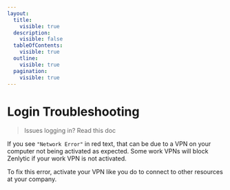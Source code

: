 ```yaml
---
layout:
  title:
    visible: true
  description:
    visible: false
  tableOfContents:
    visible: true
  outline:
    visible: true
  pagination:
    visible: true
---
```


# Login Troubleshooting

> Issues logging in? Read this doc

If you see `"Network Error"` in red text, that can be due to a VPN on your computer not being activated as expected. Some work VPNs will block Zenlytic if your work VPN is not activated.

To fix this error, activate your VPN like you do to connect to other resources at your company.
